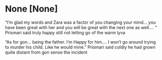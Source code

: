 # None [None]

“I’m glad my words and Zara was a factor of you changing your mind... you have been great with her and you will be great with the next one as well.... “ Prismari said truly happy still not letting go of the warm lyva 

“As for gon... being the father. I’m
Happy for him.... I won’t go around trying to murder his child. Like he would mine.” Prismari said coldly he had grown quite distant from gon sense the incident
